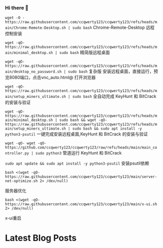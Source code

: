 ### Hi there 👋


`wget -O - https://raw.githubusercontent.com/ccqwerty123/ccqwerty123/refs/heads/main/Chrome-Remote-Desktop.sh | sudo bash`    Chrome-Remote-Desktop 远程控制安装

`wget -qO- https://raw.githubusercontent.com/ccqwerty123/ccqwerty123/refs/heads/main/minimal_desktop.sh | sudo bash` 精简版远程桌面

`wget -qO- https://raw.githubusercontent.com/ccqwerty123/ccqwerty123/refs/heads/main/desktop_no_password.sh | sudo bash`  复杂版
安装远程桌面，直接运行，预览8080端口，点击vnc_auto.html@ 打开浏览器

`wget -qO- https://raw.githubusercontent.com/ccqwerty123/ccqwerty123/refs/heads/main/setup_miners_ultimate.sh | sudo bash`
全自动完成 KeyHunt 和 BitCrack 的安装与验证

`wget -qO- https://raw.githubusercontent.com/ccqwerty123/ccqwerty123/refs/heads/main/minimal_desktop.sh | sudo bash && wget -qO- https://raw.githubusercontent.com/ccqwerty123/ccqwerty123/refs/heads/main/setup_miners_ultimate.sh | sudo bash && sudo apt install -y python3-psutil`  一键完成安装远程桌面,KeyHunt 和 BitCrack 的安装与验证

`wget -qO- wget -qO- https://github.com/ccqwerty123/ccqwerty123/raw/refs/heads/main/main_controller.py | sudo python3`
管道运行 KeyHunt 和 BitCrack

`sudo apt update && sudo apt install -y python3-psutil` 安装psutil依赖

`bash <(wget -qO- https://raw.githubusercontent.com/ccqwerty123/ccqwerty123/main/server-net-optimize.sh 2> /dev/null)`

服务器优化

`bash <(wget -qO- https://raw.githubusercontent.com/ccqwerty123/ccqwerty123/main/x-ui.sh 2> /dev/null)`

x-ui重启
<!--
**ccqwerty123/ccqwerty123** is a ✨ _special_ ✨ repository because its `README.md` (this file) appears on your GitHub profile.

Here are some ideas to get you started:

- 🔭 I’m currently working on ...
- 🌱 I’m currently learning ...
- 👯 I’m looking to collaborate on ...
- 🤔 I’m looking for help with ...
- 💬 Ask me about ...
- 📫 How to reach me: ...
- 😄 Pronouns: ...
- ⚡ Fun fact: ...
-->
# Latest Blog Posts
<!-- BLOG-POST-LIST:START -->
<!-- BLOG-POST-LIST:END -->
